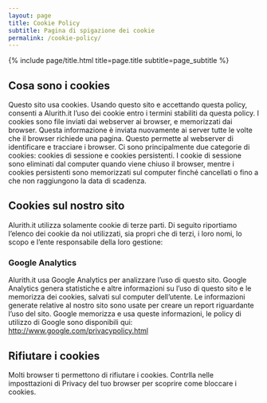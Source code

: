 ```yaml
---
layout: page
title: Cookie Policy
subtitle: Pagina di spigazione dei cookie
permalink: /cookie-policy/
---
```



<div class="page" markdown="1">

{% include page/title.html title=page.title subtitle=page_subtitle %}

## Cosa sono i cookies

Questo sito usa cookies. Usando questo sito e accettando questa policy, consenti a Alurith.it l’uso dei cookie entro i termini stabiliti da questa policy.
I cookies sono file inviati dai webserver ai browser, e memorizzati dai browser.
Questa informazione è inviata nuovamente ai server tutte le volte che il browser richiede una pagina. Questo permette al webserver di identificare e tracciare i browser.
Ci sono principalmente due categorie di cookies: cookies di sessione e cookies persistenti. I cookie di sessione sono eliminati dal computer quando viene chiuso il browser, mentre i cookies persistenti sono memorizzati sul computer finché cancellati o fino a che non raggiungono la data di scadenza.

## Cookies sul nostro sito

Alurith.it utilizza solamente cookie di terze parti. Di seguito riportiamo l’elenco dei cookie da noi utilizzati, sia propri che di terzi, i loro nomi, lo scopo e l’ente responsabile della loro gestione:

### Google Analytics

Alurith.it usa Google Analytics per analizzare l’uso di questo sito. Google Analytics genera statistiche e altre  informazioni su l’uso di questo sito e le memorizza dei cookies, salvati sul computer dell’utente. Le informazioni generate relative al nostro sito sono usate per creare un report riguardante l’uso del sito. Google memorizza e usa queste informazioni, le policy  di utilizzo di Google sono disponibili qui: <a href="http://www.google.com/privacypolicy.html">http://www.google.com/privacypolicy.html</a>

## Rifiutare i cookies
Molti browser ti permettono di rifiutare i cookies. Contrlla nelle imposttazioni di Privacy del tuo browser per scoprire come bloccare i cookies.

</div>
